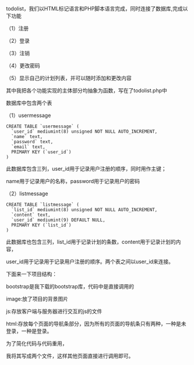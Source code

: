 todolist，我们以HTML标记语言和PHP脚本语言完成，同时连接了数据库,完成以下功能

（1）注册

（2）登录

（3）注销

（4）更改密码

（5）显示自己的计划列表，并可以随时添加和更改内容

其中我把各个功能实现的主体部分均抽象为函数，写在了todolist.php中

数据库中包含两个表

（1）usermessage
```
CREATE TABLE `usermessage` (
  `user_id` mediumint(8) unsigned NOT NULL AUTO_INCREMENT,
  `name` text,
  `password` text,
  `email` text,
  PRIMARY KEY (`user_id`)
)
```
此数据库包含三列，user_id用于记录用户注册的顺序，同时用作主键；

name用于记录用户的名称，password用于记录用户的密码

（2）listmessage

```
CREATE TABLE `listmessage` (
  `list_id` mediumint(8) unsigned NOT NULL AUTO_INCREMENT,
  `content` text,
  `user_id` mediumint(9) DEFAULT NULL,
  PRIMARY KEY (`list_id`)
) 
```
此数据库也包含三列，list_id用于记录计划的条数，content用于记录计划的内容，

user_id用于记录用于记录用户注册的顺序。两个表之间以user_id来连接。

下面来一下项目结构：

bootstrap是我下载的bootstrap库，代码中是直接调用的

image:放了项目的背景图片

js:存放客户端与服务器进行交互的js的文件

html:存放每个页面的导航条部分，因为所有的页面的导航条只有两种，一种是未登录，一种是登录。

为了简化代码与代码重用，

我将其写成两个文件，这样其他页面直接进行调用即可。






